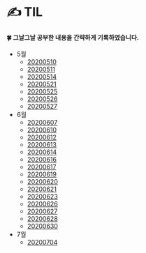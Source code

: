 # ✍ TIL

#### 🍀 그날그날 공부한 내용을 간략하게 기록하였습니다.

- 5월
  - [20200510](5월/20200510.md)
  - [20200511](5월/20200511.md)
  - [20200514](5월/20200514.md)
  - [20200521](5월/20200521.md)
  - [20200525](5월/20200525.md)
  - [20200526](5월/20200526.md)
  - [20200527](5월/20200527.md)
- 6월
  - [20200607](6월/20200607.md)
  - [20200610](6월/20200610.md)
  - [20200612](6월/20200612.md) 
  - [20200613](6월/20200613.md) 
  - [20200614](6월/20200614.md)
  - [20200616](6월/20200616.md) 
  - [20200617](6월/20200617.md) 
  - [20200619](6월/20200619.md)
  - [20200620](6월/20200620.md)
  - [20200621](6월/20200621.md)
  - [20200623](6월/20200623.md)
  - [20200626](6월/20200626.md)
  - [20200627](6월/20200627.md)
  - [20200628](6월/20200628.md)
  - [20200630](6월/20200630.md)
- 7월
  - [20200704](7월/20200704.md)
